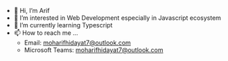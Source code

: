 - 👋 Hi, I’m Arif
- 👀 I’m interested in Web Development especially in Javascript ecosystem
- 🌱 I’m currently learning Typescript
- 📫 How to reach me ...
  - Email: moharifhidayat7@outlook.com
  - Microsoft Teams: moharifhidayat7@outlook.com

<!---
moharifhidayat7/moharifhidayat7 is a ✨ special ✨ repository because its `README.md` (this file) appears on your GitHub profile.
You can click the Preview link to take a look at your changes.
--->
